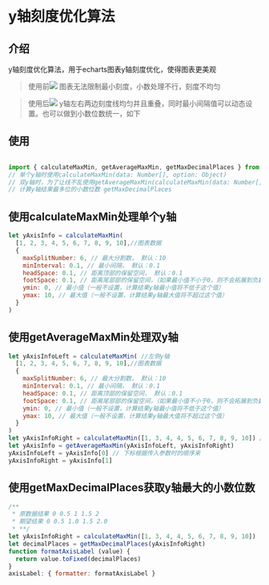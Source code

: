 # y轴刻度优化算法
## 介绍
y轴刻度优化算法，用于echarts图表y轴刻度优化，使得图表更美观

> 使用前![](E:\Code\echarts\public\before.png)
> 图表无法限制最小刻度，小数处理不行，刻度不均匀

> 使用后![](E:\Code\echarts\public\after.png)
> y轴左右两边刻度线均匀并且重叠，同时最小间隔值可以动态设置。也可以做到小数位数统一，如下

## 使用
```js

import { calculateMaxMin, getAverageMaxMin, getMaxDecimalPlaces } from '@/utils/echart-extreme.js'
// 单个y轴时使用calculateMaxMin(data: Number[], option: Object)
// 双y轴时，为了让线不乱使用getAverageMaxMin(calculateMaxMin(data: Number[], option: Object),calculateMaxMin(data: Number[], option: Object))
// 计算y轴结果最多位的小数位数 getMaxDecimalPlaces
```
## 使用calculateMaxMin处理单个y轴

```js
let yAxisInfo = calculateMaxMin(
  [1, 2, 3, 4, 5, 6, 7, 8, 9, 10],//图表数据
  { 
    maxSplitNumber: 6, // 最大分割数， 默认：10
    minInterval: 0.1, // 最小间隔， 默认：0.1
    headSpace: 0.1, // 距离顶部的保留空间， 默认：0.1
    footSpace: 0.1, // 距离尾部部的保留空间，（如果最小值不小于0，则不会拓展到负数）， 默认：0.1
    ymin: 0, // 最小值（一般不设置，计算结果y轴最小值将不低于这个值）
    ymax: 10, // 最大值（一般不设置，计算结果y轴最大值将不超过这个值）
  }
)
```

## 使用getAverageMaxMin处理双y轴

```js
let yAxisInfoLeft = calculateMaxMin( //左侧y轴
  [1, 2, 3, 4, 5, 6, 7, 8, 9, 10],//图表数据
  { 
    maxSplitNumber: 6, // 最大分割数， 默认：10
    minInterval: 0.1, // 最小间隔， 默认：0.1
    headSpace: 0.1, // 距离顶部的保留空间， 默认：0.1
    footSpace: 0.1, // 距离尾部部的保留空间，（如果最小值不小于0，则不会拓展到负数）， 默认：0.1
    ymin: 0, // 最小值（一般不设置，计算结果y轴最小值将不低于这个值）
    ymax: 10, // 最大值（一般不设置，计算结果y轴最大值将不超过这个值）
  }
)
let yAxisInfoRight = calculateMaxMin([1, 3, 4, 4, 5, 6, 7, 8, 9, 10]) //右侧y轴
let yAxisInfo = getAverageMaxMin(yAxisInfoLeft, yAxisInfoRight)
yAxisInfoLeft = yAxisInfo[0] // 下标根据传入参数时的顺序来
yAxisInfoRight = yAxisInfo[1] 

```

## 使用getMaxDecimalPlaces获取y轴最大的小数位数

```js
/**
 * 原数据结果 0 0.5 1 1.5 2
 * 期望结果 0 0.5 1.0 1.5 2.0
 * **/
let yAxisInfoRight = calculateMaxMin([1, 3, 4, 4, 5, 6, 7, 8, 9, 10])
let decimalPlaces = getMaxDecimalPlaces(yAxisInfoRight)
function formatAxisLabel (value) {
  return value.toFixed(decimalPlaces)
}
axisLabel: { formatter: formatAxisLabel } 
```

